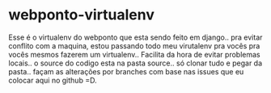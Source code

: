 webponto-virtualenv
===================

Esse é o virtualenv do webponto que esta sendo feito em django.. pra evitar conflito com a maquina, estou passando todo meu virutalenv pra vocês pra vocês mesmos fazerem um virtualenv.. Facilita da hora de evitar problemas locais.. o source do codigo esta na pasta source.. só clonar tudo e pegar da pasta.. façam as alterações por branches com base nas issues que eu colocar aqui no github =D.
